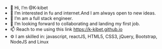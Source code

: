 - 👋 Hi, I’m @K-kibet
- 👀 I’m interested in fu and internet.And I am always open to new ideas.
- 🌱 I’m am a full stack engineer. 
- 💞️ I’m looking forward to collaborating and landing my first job.
- 📫 Reach to me using this link https://k-kibet.github.io
- ⚙️ I am skilled in: javascript, reactJS, HTML5, CSS3, jQuery, Bootstrap, NodeJS and Linux


<!---
K-kibet/K-kibet is a ✨ special ✨ repository because its `README.md` (this file) appears on your GitHub profile.
You can click the Preview link to take a look at your changes.
--->
